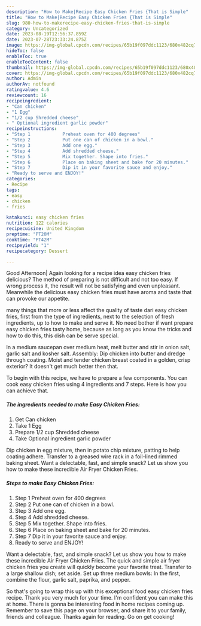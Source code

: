 ```yaml
---
description: "How to Make|Recipe Easy Chicken Fries {That is Simple"
title: "How to Make|Recipe Easy Chicken Fries {That is Simple"
slug: 980-how-to-makerecipe-easy-chicken-fries-that-is-simple
category: Uncategorized
date: 2023-08-19T12:56:37.859Z
date: 2023-07-28T23:33:24.875Z
image: https://img-global.cpcdn.com/recipes/65b19f097ddc1123/680x482cq70/easy-chicken-fries-recipe-main-photo.jpg
hideToc: false
enableToc: true
enableTocContent: false
thumbnail: https://img-global.cpcdn.com/recipes/65b19f097ddc1123/680x482cq70/easy-chicken-fries-recipe-main-photo.jpg
cover: https://img-global.cpcdn.com/recipes/65b19f097ddc1123/680x482cq70/easy-chicken-fries-recipe-main-photo.jpg
author: Admin
authorAv: notfound
ratingvalue: 4.6
reviewcount: 16
recipeingredient:
- "Can chicken"
- "1 Egg"
- "1/2 cup Shredded cheese"
- " Optional ingredient garlic powder"
recipeinstructions:
- "Step 1            Preheat oven for 400 degrees"
- "Step 2            Put one can of chicken in a bowl."
- "Step 3            Add one egg."
- "Step 4            Add shredded cheese."
- "Step 5            Mix together. Shape into fries."
- "Step 6            Place on baking sheet and bake for 20 minutes."
- "Step 7            Dip it in your favorite sauce and enjoy."
- "Ready to serve and ENJOY!"
categories:
- Recipe
tags:
- easy
- chicken
- fries

katakunci: easy chicken fries 
nutrition: 122 calories
recipecuisine: United Kingdom
preptime: "PT20M"
cooktime: "PT42M"
recipeyield: "1"
recipecategory: Dessert

---
```



Good Afternoon| Again looking for a recipe idea easy chicken fries delicious? The method of preparing is not difficult and not too easy. If wrong process it, the result will not be satisfying and even unpleasant. Meanwhile the delicious easy chicken fries must have aroma and taste that can provoke our appetite.






many things that more or less affect the quality of taste dari easy chicken fries, first from the type of ingredients, next to the selection of fresh ingredients, up to how to make and serve it. No need bother if want prepare easy chicken fries tasty home, because as long as you know the tricks and how to do this, this dish can be serve special.


In a medium saucepan over medium heat, melt butter and stir in onion salt, garlic salt and kosher salt. Assembly: Dip chicken into butter and dredge through coating. Moist and tender chicken breast coated in a golden, crisp exterior? It doesn&#39;t get much better then that.


To begin with this recipe, we have to prepare a few components. You can cook easy chicken fries using 4 ingredients and 7 steps. Here is how you can achieve that.

<!--inarticleads1-->

##### The ingredients needed to make Easy Chicken Fries:

1. Get Can chicken
1. Take 1 Egg
1. Prepare 1/2 cup Shredded cheese
1. Take  Optional ingredient garlic powder


Dip chicken in egg mixture, then in potato chip mixture, patting to help coating adhere. Transfer to a greased wire rack in a foil-lined rimmed baking sheet. Want a delectable, fast, and simple snack? Let us show you how to make these incredible Air Fryer Chicken Fries. 

<!--inarticleads2-->

##### Steps to make Easy Chicken Fries:

1. Step 1            Preheat oven for 400 degrees
1. Step 2            Put one can of chicken in a bowl.
1. Step 3            Add one egg.
1. Step 4            Add shredded cheese.
1. Step 5            Mix together. Shape into fries.
1. Step 6            Place on baking sheet and bake for 20 minutes.
1. Step 7            Dip it in your favorite sauce and enjoy.
1. Ready to serve and ENJOY!

Want a delectable, fast, and simple snack? Let us show you how to make these incredible Air Fryer Chicken Fries. The quick and simple air fryer chicken fries you create will quickly become your favorite treat. Transfer to a large shallow dish; set aside. Set up three medium bowls: In the first, combine the flour, garlic salt, paprika, and pepper. 

So that's going to wrap this up with this exceptional food easy chicken fries recipe. Thank you very much for your time. I'm confident you can make this at home. There is gonna be interesting food in home recipes coming up. Remember to save this page on your browser, and share it to your family, friends and colleague. Thanks again for reading. Go on get cooking!
